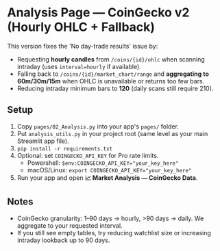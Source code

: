 # Analysis Page — CoinGecko v2 (Hourly OHLC + Fallback)

This version fixes the 'No day-trade results' issue by:
- Requesting **hourly candles** from `/coins/{id}/ohlc` when scanning intraday (uses `interval=hourly` if available).
- Falling back to `/coins/{id}/market_chart/range` and **aggregating to 60m/30m/15m** when OHLC is unavailable or returns too few bars.
- Reducing intraday minimum bars to **120** (daily scans still require 210).

## Setup
1) Copy `pages/02_Analysis.py` into your app's `pages/` folder.
2) Put `analysis_utils.py` in your project root (same level as your main Streamlit app file).
3) `pip install -r requirements.txt`
4) Optional: set `COINGECKO_API_KEY` for Pro rate limits.
   - Powershell: `$env:COINGECKO_API_KEY="your_key_here"`
   - macOS/Linux: `export COINGECKO_API_KEY="your_key_here"`
5) Run your app and open **📈 Market Analysis — CoinGecko Data**.

## Notes
- CoinGecko granularity: 1–90 days → hourly, >90 days → daily. We aggregate to your requested interval.
- If you still see empty tables, try reducing watchlist size or increasing intraday lookback up to 90 days.